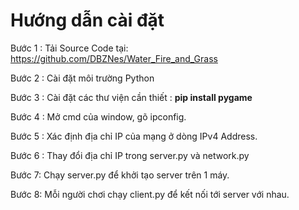 <h1> Hướng dẫn cài đặt </h1>

Bước 1 : Tải Source Code tại: https://github.com/DBZNes/Water_Fire_and_Grass

Bước 2 : Cài đặt môi trường Python

Bước 3 : Cài đặt các thư viện cần thiết : <b> pip install pygame </b>

Bước 4 : Mở cmd của window, gõ ipconfig.

Bước 5 : Xác định địa chỉ IP của mạng ở dòng IPv4 Address.

Bước 6 : Thay đổi địa chỉ IP trong server.py và network.py

Bước 7: Chạy server.py để khởi tạo server trên 1 máy. 

Bước 8: Mỗi người chơi chạy client.py để kết nối tới server với nhau.
